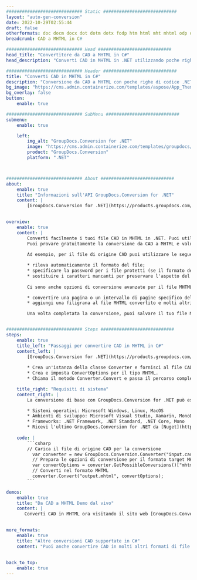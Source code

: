 ```yaml
---
############################# Static ############################
layout: "auto-gen-conversion"
date: 2022-10-29T02:55:44
draft: false
otherformats: doc docm docx dot dotm dotx fodp htm html mht mhtml odp odt otp pot potm potx pps ppsm ppsx ppt pptm pptx rtf
breadcrumb: CAD a MHTML in C#

############################# Head ############################
head_title: "Convertitore da CAD a MHTML in C#"
head_description: "Converti CAD in MHTML in .NET utilizzando poche righe di codice. Utilizza l'API di conversione dei documenti di GroupDocs per convertire oltre 160 formati di file."

############################# Header ############################
title: "Converti CAD in MHTML in C#"
description: "Conversione da CAD a MHTML con poche righe di codice .NET"
bg_image: "https://cms.admin.containerize.com/templates/aspose/App_Themes/V3/images/bg/header1.png"
bg_overlay: false
button:
    enable: true

############################# SubMenu ############################
submenu:
    enable: true

    left:
        img_alt: "GroupDocs.Conversion for .NET"
        image: "https://cms.admin.containerize.com/templates/groupdocs/images/product-logos/90x90-noborder/groupdocs-conversion-net.png"
        product: "GroupDocs.Conversion"
        platform: ".NET"



############################# About ############################
about:
    enable: true
    title: "Informazioni sull'API GroupDocs.Conversion for .NET"
    content: |
        [GroupDocs.Conversion for .NET](https://products.groupdocs.com/conversion/net/) può essere utilizzato per convertire Microsoft Word, Excel, PowerPoint, PDF, Visio e altri formati. GroupDocs.Conversion è un'API standalone adatta per sistemi interni e back-end in cui sono richieste prestazioni elevate. Non dipende da alcun software come Microsoft o Open Office.
    

overview:
    enable: true
    content: |
        Converti facilmente i tuoi file CAD in MHTML in .NET. Puoi utilizzare solo un paio di righe di codice C# in qualsiasi piattaforma a tua scelta come: Windows, Linux, macOS.
        Puoi provare gratuitamente la conversione da CAD a MHTML e valutare la qualità dei risultati della conversione. Insieme a semplici scenari di conversione di file, puoi provare opzioni più avanzate per caricare il file di origine CAD e per salvare il risultato di output MHTML. 
        
        Ad esempio, per il file di origine CAD puoi utilizzare le seguenti opzioni di caricamento:

        * rileva automaticamente il formato del file;
        * specificare la password per i file protetti (se il formato del file lo supporta);
        * sostituire i caratteri mancanti per preservare l'aspetto del documento.
        
        Ci sono anche opzioni di conversione avanzate per il file MHTML:

        * convertire una pagina o un intervallo di pagine specifico del documento;
        * aggiungi una filigrana al file MHTML convertito e molti altri.

        Una volta completata la conversione, puoi salvare il tuo file MHTML nel percorso del file locale o in qualsiasi archivio di terze parti come FTP, Amazon S3, Google Drive, Dropbox ecc. Nota: per convertire CAD in {{ TO}} non è necessario alcun software aggiuntivo installato, come MS Office, Open Office, Adobe Acrobat Reader ecc.


############################# Steps ############################
steps:
    enable: true
    title_left: "Passaggi per convertire CAD in MHTML in C#"
    content_left: |
        [GroupDocs.Conversion for .NET](https://products.groupdocs.com/conversion/net/) consente agli sviluppatori di convertire facilmente un file CAD in MHTML con poche righe di codice.
        
        * Crea un'istanza della classe Converter e fornisci al file CAD il percorso completo
        * Crea e imposta ConvertOptions per il tipo MHTML.
        * Chiama il metodo Converter.Convert e passa il percorso completo e il formato (MHTML) come parametro

    title_right: "Requisiti di sistema"
    content_right: |
        La conversione di base con GroupDocs.Conversion for .NET può essere eseguita in pochi semplici passaggi. Le nostre API sono supportate su tutte le principali piattaforme e sistemi operativi. Prima di eseguire il codice seguente, assicurati di avere i seguenti prerequisiti installati sul tuo sistema.

        * Sistemi operativi: Microsoft Windows, Linux, MacOS
        * Ambienti di sviluppo: Microsoft Visual Studio, Xamarin, MonoDevelop
        * Frameworks: .NET Framework, .NET Standard, .NET Core, Mono
        * Ricevi l'ultimo GroupDocs.Conversion for .NET da [Nuget](https://www.nuget.org/packages/groupdocs.conversion)
         
    code: |
        ```csharp    
        // Carica il file di origine CAD per la conversione
          var converter = new GroupDocs.Conversion.Converter("input.cad");
          // Prepara le opzioni di conversione per il formato target MHTML
          var convertOptions = converter.GetPossibleConversions()["mhtml"].ConvertOptions;
          // Converti nel formato MHTML
          converter.Convert("output.mhtml", convertOptions);
        ```

demos:
    enable: true
    title: "Da CAD a MHTML Demo dal vivo"
    content: |
       Converti CAD in MHTML ora visitando il sito web [GroupDocs.Conversion App](https://products.groupdocs.app/conversion/family). La demo online presenta i seguenti vantaggi
          

more_formats:
    enable: true
    title: "Altre conversioni CAD supportate in C#"
    content: "Puoi anche convertire CAD in molti altri formati di file. Si prega di consultare l'elenco di seguito."
       
       
back_to_top:
    enable: true
---
```

